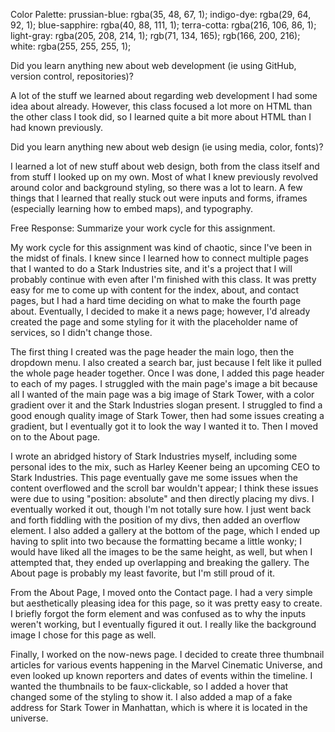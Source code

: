 Color Palette:
prussian-blue: rgba(35, 48, 67, 1);
indigo-dye: rgba(29, 64, 92, 1);
blue-sapphire: rgba(40, 88, 111, 1);
terra-cotta: rgba(216, 106, 86, 1);
light-gray: rgba(205, 208, 214, 1);
rgb(71, 134, 165);
rgb(166, 200, 216);
white: rgba(255, 255, 255, 1);

Did you learn anything new about web development (ie using GitHub, version control, repositories)?

A lot of the stuff we learned about regarding web development I had some idea about already. However, this class focused a lot more on HTML than the other class I took did, so I learned quite a bit more about HTML than I had known previously.

Did you learn anything new about web design (ie using media, color, fonts)?

I learned a lot of new stuff about web design, both from the class itself and from stuff I looked up on my own. Most of what I knew previously revolved around color and background styling, so there was a lot to learn. A few things that I learned that really stuck out were inputs and forms, iframes (especially learning how to embed maps), and typography.

Free Response: Summarize your work cycle for this assignment.

My work cycle for this assignment was kind of chaotic, since I've been in the midst of finals. I knew since I learned how to connect multiple pages that I wanted to do a Stark Industries site, and it's a project that I will probably continue with even after I'm finished with this class. It was pretty easy for me to come up with content for the index, about, and contact pages, but I had a hard time deciding on what to make the fourth page about. Eventually, I decided to make it a news page; however, I'd already created the page and some styling for it with the placeholder name of services, so I didn't change those.

The first thing I created was the page header the main logo, then the dropdown menu. I also created a search bar, just because I felt like it pulled the whole page header together. Once I was done, I added this page header to each of my pages. I struggled with the main page's image a bit because all I wanted of the main page was a big image of Stark Tower, with a color gradient over it and the Stark Industries slogan present. I struggled to find a good enough quality image of Stark Tower, then had some issues creating a gradient, but I eventually got it to look the way I wanted it to. Then I moved on to the About page.

I wrote an abridged history of Stark Industries myself, including some personal ides to the mix, such as Harley Keener being an upcoming CEO to Stark Industries. This page eventually gave me some issues when the content overflowed and the scroll bar wouldn't appear; I think these issues were due to using "position: absolute" and then directly placing my divs. I eventually worked it out, though I'm not totally sure how. I just went back and forth fiddling with the position of my divs, then added an overflow element. I also added a gallery at the bottom of the page, which I ended up having to split into two because the formatting became a little wonky; I would have liked all the images to be the same height, as well, but when I attempted that, they ended up overlapping and breaking the gallery. The About page is probably my least favorite, but I'm still proud of it.

From the About Page, I moved onto the Contact page. I had a very simple but aesthetically pleasing idea for this page, so it was pretty easy to create. I briefly forgot the form element and was confused as to why the inputs weren't working, but I eventually figured it out. I really like the background image I chose for this page as well.

Finally, I worked on the now-news page. I decided to create three thumbnail articles for various events happening in the Marvel Cinematic Universe, and even looked up known reporters and dates of events within the timeline. I wanted the thumbnails to be faux-clickable, so I added a hover that changed some of the styling to show it. I also added a map of a fake address for Stark Tower in Manhattan, which is where it is located in the universe. 
